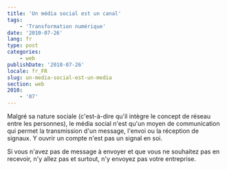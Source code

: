 ```yaml
---
title: 'Un média social est un canal'
tags:
    - 'Transformation numérique'
date: '2010-07-26'
lang: fr
type: post
categories:
    - web
publishDate: '2010-07-26'
locale: fr_FR
slug: un-media-social-est-un-media
section: web
2010:
    - '07'
---
```


Malgré sa nature sociale (c'est-à-dire qu'il intègre le concept de réseau entre les personnes), le média social n'est qu'un moyen de communication qui permet la transmission d'un message, l'envoi ou la réception de signaux. Y ouvrir un compte n'est pas un signal en soi.

Si vous n'avez pas de message à envoyer et que vous ne souhaitez pas en recevoir, n'y allez pas et surtout, n'y envoyez pas votre entreprise.
